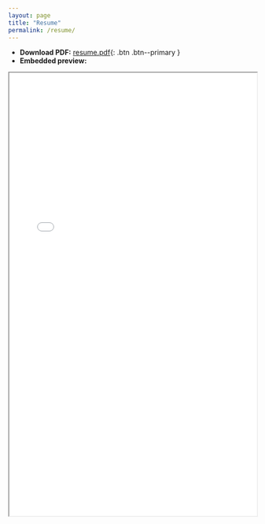 ```yaml
---
layout: page
title: "Resume"
permalink: /resume/
---
```


- **Download PDF:** [resume.pdf](/assets/files/resume.pdf){: .btn .btn--primary }
- **Embedded preview:**

<iframe src="/assets/files/resume.pdf" width="100%" height="900px"></iframe>
